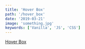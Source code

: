 ```yaml
---
title: 'Hover Box'
path: '/hover_box'
date: '2019-03-21'
image: 'something.jpg'
keywords: ['Vanilla', 'JS', 'CSS']
---
```


<a href="https://codepen.io/legionista1994/full/ZEGoYgb" target="_blank">
  Hover Box
</a>
